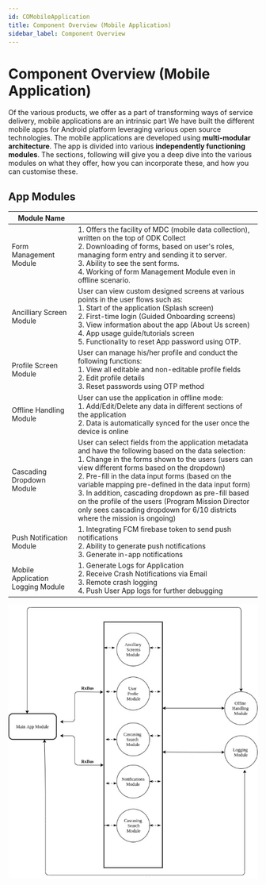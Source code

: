 ```yaml
---
id: COMobileApplication
title: Component Overview (Mobile Application)
sidebar_label: Component Overview
---
```


# Component Overview (Mobile Application)

Of the various products, we offer as a part of transforming ways of service delivery, mobile applications are an intrinsic part We have built the different mobile apps for Android platform leveraging various open source technologies. The mobile applications are developed using **multi-modular architecture**. The app is divided into various **independently functioning modules**. The sections, following will give you a deep dive into the various modules on what they offer, how you can incorporate these, and how you can customise these.

## App Modules

| Module Name                       |                                                                                                                                                                                                                                                                                                                                                                                                                                                                                                                    |
|-----------------------------------|--------------------------------------------------------------------------------------------------------------------------------------------------------------------------------------------------------------------------------------------------------------------------------------------------------------------------------------------------------------------------------------------------------------------------------------------------------------------------------------------------------------------|
| Form Management Module            | 1. Offers the facility of MDC (mobile data collection), written on the top of ODK Collect<br>2. Downloading of forms, based on user's roles, managing form entry and sending it to server.<br>3. Ability to see the sent forms.<br>4. Working of form Management Module even in offline scenario.                                                                                                                                                                                                                  |
| Ancilliary Screen Module          | User can view custom designed screens at various points in the user flows such as:<br>1. Start of the application (Splash screen)<br>2. First-time login (Guided Onboarding screens)<br>3. View information about the app (About Us screen)<br>4. App usage guide/tutorials screen<br>5. Functionality to reset App password using OTP.                                                                                                                                                                            |
| Profile Screen Module             | User can manage his/her profile and conduct the following functions:<br>1. View all editable and non-editable profile fields<br>2. Edit profile details<br>3. Reset passwords using OTP method                                                                                                                                                                                                                                                                                                                     |
| Offline Handling Module           | User can use the application in offline mode:<br>1. Add/Edit/Delete any data in different sections of the application<br>2. Data is automatically synced for the user once the device is online                                                                                                                                                                                                                                                                                                                    |
| Cascading Dropdown Module         | User can select fields from the application metadata and have the following based on the data selection:<br>1. Change in the forms shown to the users (users can view different forms based on the dropdown)<br>2. Pre-fill in the data input forms (based on the variable mapping pre-defined in the data input form)<br>3. In addition, cascading dropdown as pre-fill based on the profile of the users (Program Mission Director only sees cascading dropdown for 6/10 districts where the mission is ongoing) |
| Push Notification Module          | 1. Integrating FCM firebase token to send push notifications<br>2. Ability to generate push notifications<br>3. Generate in-app notifications                                                                                                                                                                                                                                                                                                                                                                      |
| Mobile Application Logging Module | 1. Generate Logs for Application<br>2. Receive Crash Notifications via Email<br>3. Remote crash logging<br>4. Push User App logs for further debugging                                                                                                                                                                                                                                                                                                                                                             |
![alt-text](../img/android-arch.jpg)
